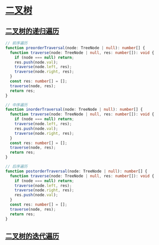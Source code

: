 # [二叉树](https://programmercarl.com/%E4%BA%8C%E5%8F%89%E6%A0%91%E7%90%86%E8%AE%BA%E5%9F%BA%E7%A1%80.html)

## [二叉树的递归遍历](https://programmercarl.com/%E4%BA%8C%E5%8F%89%E6%A0%91%E7%9A%84%E9%80%92%E5%BD%92%E9%81%8D%E5%8E%86.html)

```ts
// 前序遍历
function preorderTraversal(node: TreeNode | null): number[] {
  function traverse(node: TreeNode | null, res: number[]): void {
    if (node === null) return;
    res.push(node.val);
    traverse(node.left, res);
    traverse(node.right, res);
  }
  const res: number[] = [];
  traverse(node, res);
  return res;
}

// 中序遍历
function inorderTraversal(node: TreeNode | null): number[] {
  function traverse(node: TreeNode | null, res: number[]): void {
    if (node === null) return;
    traverse(node.left, res);
    res.push(node.val);
    traverse(node.right, res);
  }
  const res: number[] = [];
  traverse(node, res);
  return res;
}

// 后序遍历
function postorderTraversal(node: TreeNode | null): number[] {
  function traverse(node: TreeNode | null, res: number[]): void {
    if (node === null) return;
    traverse(node.left, res);
    traverse(node.right, res);
    res.push(node.val);
  }
  const res: number[] = [];
  traverse(node, res);
  return res;
}
```

## [二叉树的迭代遍历](https://programmercarl.com/%E4%BA%8C%E5%8F%89%E6%A0%91%E7%9A%84%E8%BF%AD%E4%BB%A3%E9%81%8D%E5%8E%86.html#%E5%89%8D%E5%BA%8F%E9%81%8D%E5%8E%86-%E8%BF%AD%E4%BB%A3%E6%B3%95)

```ts

```

## []()

```ts

```

## []()

```ts

```
